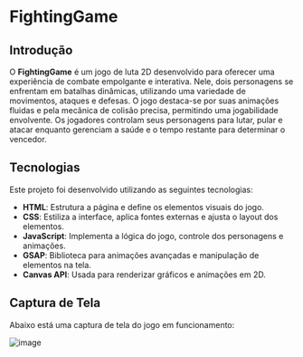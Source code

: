 # FightingGame

## Introdução

O **FightingGame** é um jogo de luta 2D desenvolvido para oferecer uma experiência de combate empolgante e interativa. Nele, dois personagens se enfrentam em batalhas dinâmicas, utilizando uma variedade de movimentos, ataques e defesas. O jogo destaca-se por suas animações fluidas e pela mecânica de colisão precisa, permitindo uma jogabilidade envolvente. Os jogadores controlam seus personagens para lutar, pular e atacar enquanto gerenciam a saúde e o tempo restante para determinar o vencedor.

## Tecnologias

Este projeto foi desenvolvido utilizando as seguintes tecnologias:

- **HTML**: Estrutura a página e define os elementos visuais do jogo.
- **CSS**: Estiliza a interface, aplica fontes externas e ajusta o layout dos elementos.
- **JavaScript**: Implementa a lógica do jogo, controle dos personagens e animações.
- **GSAP**: Biblioteca para animações avançadas e manipulação de elementos na tela.
- **Canvas API**: Usada para renderizar gráficos e animações em 2D.

## Captura de Tela

Abaixo está uma captura de tela do jogo em funcionamento:

![image](https://github.com/user-attachments/assets/34dbdf37-a736-47cb-a2bd-0461f56acbde)
